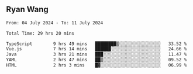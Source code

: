 ## Ryan Wang

<!--START_SECTION:waka-->

```txt
From: 04 July 2024 - To: 11 July 2024

Total Time: 29 hrs 20 mins

TypeScript        9 hrs 49 mins   ████████▒░░░░░░░░░░░░░░░░   33.52 %
Vue.js            7 hrs 14 mins   ██████░░░░░░░░░░░░░░░░░░░   24.66 %
Java              3 hrs 21 mins   ███░░░░░░░░░░░░░░░░░░░░░░   11.47 %
YAML              2 hrs 47 mins   ██▒░░░░░░░░░░░░░░░░░░░░░░   09.52 %
HTML              2 hrs 3 mins    █▓░░░░░░░░░░░░░░░░░░░░░░░   06.99 %
```

<!--END_SECTION:waka-->
